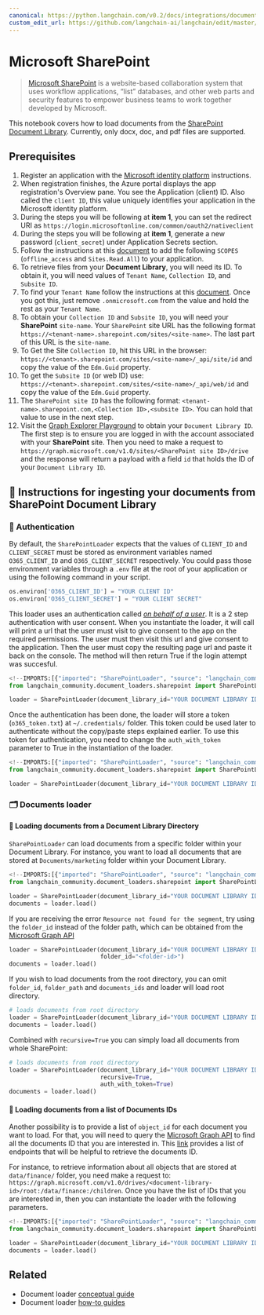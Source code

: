 ```yaml
---
canonical: https://python.langchain.com/v0.2/docs/integrations/document_loaders/microsoft_sharepoint/
custom_edit_url: https://github.com/langchain-ai/langchain/edit/master/docs/docs/integrations/document_loaders/microsoft_sharepoint.ipynb
---
```


# Microsoft SharePoint

> [Microsoft SharePoint](https://en.wikipedia.org/wiki/SharePoint) is a website-based collaboration system that uses workflow applications, “list” databases, and other web parts and security features to empower business teams to work together developed by Microsoft.

This notebook covers how to load documents from the [SharePoint Document Library](https://support.microsoft.com/en-us/office/what-is-a-document-library-3b5976dd-65cf-4c9e-bf5a-713c10ca2872). Currently, only docx, doc, and pdf files are supported.

## Prerequisites
1. Register an application with the [Microsoft identity platform](https://learn.microsoft.com/en-us/azure/active-directory/develop/quickstart-register-app) instructions.
2. When registration finishes, the Azure portal displays the app registration's Overview pane. You see the Application (client) ID. Also called the `client ID`, this value uniquely identifies your application in the Microsoft identity platform.
3. During the steps you will be following at **item 1**, you can set the redirect URI as `https://login.microsoftonline.com/common/oauth2/nativeclient`
4. During the steps you will be following at **item 1**, generate a new password (`client_secret`) under Application Secrets section.
5. Follow the instructions at this [document](https://learn.microsoft.com/en-us/azure/active-directory/develop/quickstart-configure-app-expose-web-apis#add-a-scope) to add the following `SCOPES` (`offline_access` and `Sites.Read.All`) to your application.
6. To retrieve files from your **Document Library**, you will need its ID. To obtain it, you will need values of `Tenant Name`, `Collection ID`, and `Subsite ID`.
7. To find your `Tenant Name` follow the instructions at this [document](https://learn.microsoft.com/en-us/azure/active-directory-b2c/tenant-management-read-tenant-name). Once you got this, just remove `.onmicrosoft.com` from the value and hold the rest as your `Tenant Name`.
8. To obtain your `Collection ID` and `Subsite ID`, you will need your **SharePoint** `site-name`. Your `SharePoint` site URL has the following format `https://<tenant-name>.sharepoint.com/sites/<site-name>`. The last part of this URL is the `site-name`.
9. To Get the Site `Collection ID`, hit this URL in the browser: `https://<tenant>.sharepoint.com/sites/<site-name>/_api/site/id` and copy the value of the `Edm.Guid` property.
10. To get the `Subsite ID` (or web ID) use: `https://<tenant>.sharepoint.com/sites/<site-name>/_api/web/id` and copy the value of the `Edm.Guid` property.
11. The `SharePoint site ID` has the following format: `<tenant-name>.sharepoint.com,<Collection ID>,<subsite ID>`. You can hold that value to use in the next step.
12. Visit the [Graph Explorer Playground](https://developer.microsoft.com/en-us/graph/graph-explorer) to obtain your `Document Library ID`. The first step is to ensure you are logged in with the account associated with your **SharePoint** site. Then you need to make a request to `https://graph.microsoft.com/v1.0/sites/<SharePoint site ID>/drive` and the response will return a payload with a field `id` that holds the ID of your `Document Library ID`.

## 🧑 Instructions for ingesting your documents from SharePoint Document Library

### 🔑 Authentication

By default, the `SharePointLoader` expects that the values of `CLIENT_ID` and `CLIENT_SECRET` must be stored as environment variables named `O365_CLIENT_ID` and `O365_CLIENT_SECRET` respectively. You could pass those environment variables through a `.env` file at the root of your application or using the following command in your script.

```python
os.environ['O365_CLIENT_ID'] = "YOUR CLIENT ID"
os.environ['O365_CLIENT_SECRET'] = "YOUR CLIENT SECRET"
```

This loader uses an authentication called [*on behalf of a user*](https://learn.microsoft.com/en-us/graph/auth-v2-user?context=graph%2Fapi%2F1.0&view=graph-rest-1.0). It is a 2 step authentication with user consent. When you instantiate the loader, it will call will print a url that the user must visit to give consent to the app on the required permissions. The user must then visit this url and give consent to the application. Then the user must copy the resulting page url and paste it back on the console. The method will then return True if the login attempt was succesful.

```python
<!--IMPORTS:[{"imported": "SharePointLoader", "source": "langchain_community.document_loaders.sharepoint", "docs": "https://api.python.langchain.com/en/latest/document_loaders/langchain_community.document_loaders.sharepoint.SharePointLoader.html", "title": "Microsoft SharePoint"}]-->
from langchain_community.document_loaders.sharepoint import SharePointLoader

loader = SharePointLoader(document_library_id="YOUR DOCUMENT LIBRARY ID")
```

Once the authentication has been done, the loader will store a token (`o365_token.txt`) at `~/.credentials/` folder. This token could be used later to authenticate without the copy/paste steps explained earlier. To use this token for authentication, you need to change the `auth_with_token` parameter to True in the instantiation of the loader.

```python
<!--IMPORTS:[{"imported": "SharePointLoader", "source": "langchain_community.document_loaders.sharepoint", "docs": "https://api.python.langchain.com/en/latest/document_loaders/langchain_community.document_loaders.sharepoint.SharePointLoader.html", "title": "Microsoft SharePoint"}]-->
from langchain_community.document_loaders.sharepoint import SharePointLoader

loader = SharePointLoader(document_library_id="YOUR DOCUMENT LIBRARY ID", auth_with_token=True)
```

### 🗂️ Documents loader

#### 📑 Loading documents from a Document Library Directory

`SharePointLoader` can load documents from a specific folder within your Document Library. For instance, you want to load all documents that are stored at `Documents/marketing` folder within your Document Library.

```python
<!--IMPORTS:[{"imported": "SharePointLoader", "source": "langchain_community.document_loaders.sharepoint", "docs": "https://api.python.langchain.com/en/latest/document_loaders/langchain_community.document_loaders.sharepoint.SharePointLoader.html", "title": "Microsoft SharePoint"}]-->
from langchain_community.document_loaders.sharepoint import SharePointLoader

loader = SharePointLoader(document_library_id="YOUR DOCUMENT LIBRARY ID", folder_path="Documents/marketing", auth_with_token=True)
documents = loader.load()
```

If you are receiving the error `Resource not found for the segment`, try using the `folder_id` instead of the folder path, which can be obtained from the [Microsoft Graph API](https://developer.microsoft.com/en-us/graph/graph-explorer)

```python
loader = SharePointLoader(document_library_id="YOUR DOCUMENT LIBRARY ID", auth_with_token=True
                          folder_id="<folder-id>")
documents = loader.load()
```

If you wish to load documents from the root directory, you can omit `folder_id`, `folder_path` and `documents_ids` and loader will load root directory.
```python
# loads documents from root directory
loader = SharePointLoader(document_library_id="YOUR DOCUMENT LIBRARY ID", auth_with_token=True)
documents = loader.load()
```

Combined with `recursive=True` you can simply load all documents from whole SharePoint:
```python
# loads documents from root directory
loader = SharePointLoader(document_library_id="YOUR DOCUMENT LIBRARY ID",
                          recursive=True,
                          auth_with_token=True)
documents = loader.load()
```

#### 📑 Loading documents from a list of Documents IDs

Another possibility is to provide a list of `object_id` for each document you want to load. For that, you will need to query the [Microsoft Graph API](https://developer.microsoft.com/en-us/graph/graph-explorer) to find all the documents ID that you are interested in. This [link](https://learn.microsoft.com/en-us/graph/api/resources/onedrive?view=graph-rest-1.0#commonly-accessed-resources) provides a list of endpoints that will be helpful to retrieve the documents ID.

For instance, to retrieve information about all objects that are stored at `data/finance/` folder, you need make a request to: `https://graph.microsoft.com/v1.0/drives/<document-library-id>/root:/data/finance:/children`. Once you have the list of IDs that you are interested in, then you can instantiate the loader with the following parameters.

```python
<!--IMPORTS:[{"imported": "SharePointLoader", "source": "langchain_community.document_loaders.sharepoint", "docs": "https://api.python.langchain.com/en/latest/document_loaders/langchain_community.document_loaders.sharepoint.SharePointLoader.html", "title": "Microsoft SharePoint"}]-->
from langchain_community.document_loaders.sharepoint import SharePointLoader

loader = SharePointLoader(document_library_id="YOUR DOCUMENT LIBRARY ID", object_ids=["ID_1", "ID_2"], auth_with_token=True)
documents = loader.load()
```



## Related

- Document loader [conceptual guide](/docs/concepts/#document-loaders)
- Document loader [how-to guides](/docs/how_to/#document-loaders)